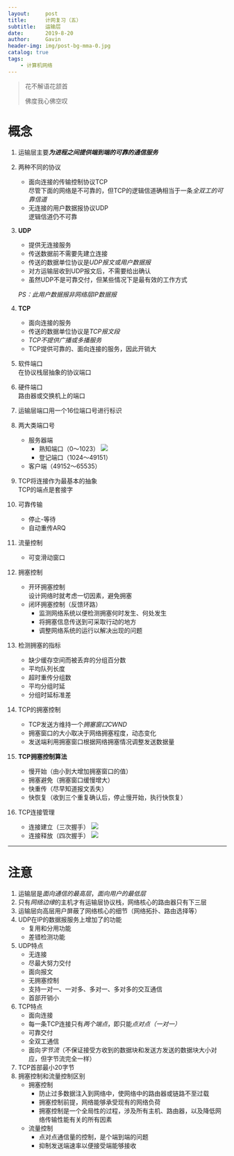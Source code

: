 ```yaml
---
layout:     post
title:      计网复习（五）
subtitle:   运输层
date:       2019-8-20
author:     Gavin
header-img: img/post-bg-mma-0.jpg
catalog: true
tags:
    - 计算机网络
---
```


> 花不解语花颔首
> 
> 佛度我心佛空叹

# 概念

1. 运输层主要***为进程之间提供端到端的可靠的通信服务***
2. 两种不同的协议
	+ 面向连接的传输控制协议TCP  
		尽管下面的网络是不可靠的，但TCP的逻辑信道确相当于一条*全双工的可靠信道*
	+ 无连接的用户数据报协议UDP  
		逻辑信道仍不可靠
3. **UDP**
	+ 提供无连接服务
	+ 传送数据前不需要先建立连接
	+ 传送的数据单位协议是*UDP报文或用户数据报*
	+ 对方运输层收到UDP报文后，不需要给出确认
	+ 虽然UDP不是可靠交付，但某些情况下是最有效的工作方式
	
	*PS：此用户数据报非网络层IP数据报*
4. **TCP**
	+ 面向连接的服务
	+ 传送的数据单位协议是*TCP报文段*
	+ *TCP不提供广播或多播服务*
	+ TCP提供可靠的、面向连接的服务，因此开销大
5. 软件端口  
	在协议栈层抽象的协议端口
6. 硬件端口  
	路由器或交换机上的端口
7. 运输层端口用一个16位端口号进行标识
8. 两大类端口号
	+ 服务器端
		+ 熟知端口（0～1023）
		![](http://45.32.68.50/large/socket.jpg)
		+ 登记端口（1024～49151）
	+ 客户端（49152～65535）
9. TCP将连接作为最基本的抽象  
	TCP的端点是套接字
10. 可靠传输
	+ 停止-等待
	+ 自动重传ARQ
11. 流量控制
	+ 可变滑动窗口
12. 拥塞控制
	+ 开环拥塞控制  
		设计网络时就考虑一切因素，避免拥塞
	+ 闭环拥塞控制（反馈环路）  
		+ 监测网络系统以便检测拥塞何时发生、何处发生
		+ 将拥塞信息传送到可采取行动的地方
		+ 调整网络系统的运行以解决出现的问题
13. 检测拥塞的指标
	+ 缺少缓存空间而被丢弃的分组百分数
	+ 平均队列长度
	+ 超时重传分组数
	+ 平均分组时延
	+ 分组时延标准差
14. TCP的拥塞控制
	+ TCP发送方维持一个*拥塞窗口CWND*
	+ 拥塞窗口的大小取决于网络拥塞程度，动态变化
	+ 发送端利用拥塞窗口根据网络拥塞情况调整发送数据量
15. **TCP拥塞控制算法**
	+ 慢开始（由小到大增加拥塞窗口的值）
	+ 拥塞避免（拥塞窗口缓慢增大）
	+ 快重传（尽早知道报文丢失）
	+ 快恢复（收到三个重复确认后，停止慢开始，执行快恢复）
16. TCP连接管理
	* 连接建立（三次握手）
		![](http://45.32.68.50/large/threeTCP.jpg)
	* 连接释放（四次握手）
		![](http://45.32.68.50/large/fourTCP.jpg)

---

# 注意

1. 运输层是*面向通信的最高层*，*面向用户的最低层*
2. 只有*网络边缘*的主机才有运输层协议栈，网络核心的路由器只有下三层
3. 运输层向高层用户屏蔽了网络核心的细节（网络拓扑、路由选择等）
4. UDP在IP的数据报服务上增加了的功能
	+ 复用和分用功能
	+ 差错检测功能
5. UDP特点
	+ 无连接
	+ 尽最大努力交付
	+ 面向报文
	+ 无拥塞控制
	+ 支持一对一、一对多、多对一、多对多的交互通信
	+ 首部开销小
6. TCP特点
	+ 面向连接
	+ 每一条TCP连接只有*两个端点*，即只能*点对点（一对一）*
	+ 可靠交付
	+ 全双工通信
	+ 面向*字节流*（不保证接受方收到的数据块和发送方发送的数据块大小对应，但字节流完全一样）
7. TCP首部最小20字节
8. 拥塞控制和流量控制区别
	+ 拥塞控制  
		+ 防止过多数据注入到网络中，使网络中的路由器或链路不至过载
		+ 拥塞控制前提，网络能够承受现有的网络负荷
		+ 拥塞控制是一个全局性的过程，涉及所有主机、路由器，以及降低网络传输性能有关的所有因素
	+ 流量控制
		+ 点对点通信量的控制，是个端到端的问题
		+ 抑制发送端速率以便接受端能够接收